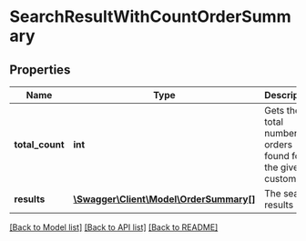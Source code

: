 # SearchResultWithCountOrderSummary

## Properties
Name | Type | Description | Notes
------------ | ------------- | ------------- | -------------
**total_count** | **int** | Gets the total number of orders found for the given customer. | [optional] 
**results** | [**\Swagger\Client\Model\OrderSummary[]**](OrderSummary.md) | The search results | [optional] 

[[Back to Model list]](../README.md#documentation-for-models) [[Back to API list]](../README.md#documentation-for-api-endpoints) [[Back to README]](../README.md)


